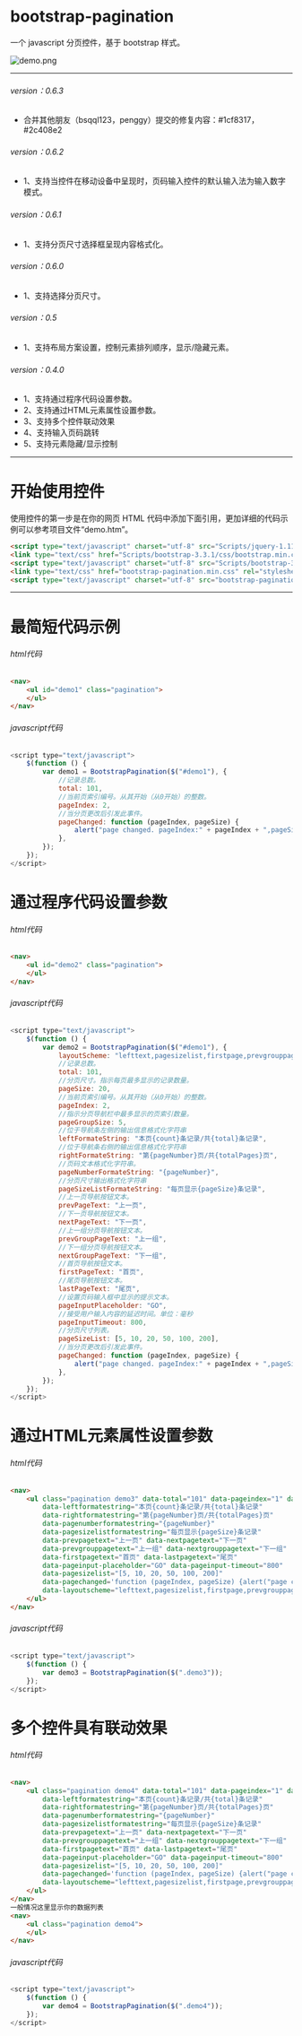 # bootstrap-pagination
一个 javascript 分页控件，基于 bootstrap 样式。

![demo.png](images/demo.png)

---

###### version：0.6.3

+ 合并其他朋友（bsqql123，penggy）提交的修复内容：#1cf8317，#2c408e2

###### version：0.6.2

+ 1、支持当控件在移动设备中呈现时，页码输入控件的默认输入法为输入数字模式。

###### version：0.6.1

+ 1、支持分页尺寸选择框呈现内容格式化。

###### version：0.6.0

+ 1、支持选择分页尺寸。

###### version：0.5

+ 1、支持布局方案设置，控制元素排列顺序，显示/隐藏元素。

###### version：0.4.0

+ 1、支持通过程序代码设置参数。
+ 2、支持通过HTML元素属性设置参数。
+ 3、支持多个控件联动效果
+ 4、支持输入页码跳转
+ 5、支持元素隐藏/显示控制

---

# 开始使用控件

使用控件的第一步是在你的网页 HTML 代码中添加下面引用，更加详细的代码示例可以参考项目文件“demo.htm”。

```html
<script type="text/javascript" charset="utf-8" src="Scripts/jquery-1.11.0.min.js"></script>
<link type="text/css" href="Scripts/bootstrap-3.3.1/css/bootstrap.min.css" rel="stylesheet" />
<script type="text/javascript" charset="utf-8" src="Scripts/bootstrap-3.3.1/js/bootstrap.min.js"></script>
<link type="text/css" href="bootstrap-pagination.min.css" rel="stylesheet" />
<script type="text/javascript" charset="utf-8" src="bootstrap-pagination.min.js"></script>
```

---

# 最简短代码示例

###### html代码

```html
<nav>
    <ul id="demo1" class="pagination">
    </ul>
</nav>
```

###### javascript代码

```javascript
<script type="text/javascript">
    $(function () {
        var demo1 = BootstrapPagination($("#demo1"), {
            //记录总数。
            total: 101,
            //当前页索引编号。从其开始（从0开始）的整数。
            pageIndex: 2,
            //当分页更改后引发此事件。
            pageChanged: function (pageIndex, pageSize) {
                alert("page changed. pageIndex:" + pageIndex + ",pageSize:" + pageSize)
            },
        });
    });
</script>
```

# 通过程序代码设置参数

###### html代码

```html
<nav>
    <ul id="demo2" class="pagination">
    </ul>
</nav>
```

###### javascript代码

```javascript
<script type="text/javascript">
    $(function () {
        var demo2 = BootstrapPagination($("#demo1"), {
            layoutScheme: "lefttext,pagesizelist,firstpage,prevgrouppage,prevpage,pagenumber,nextpage,nextgrouppage,lastpage,pageinput,righttext",
            //记录总数。
            total: 101,
            //分页尺寸。指示每页最多显示的记录数量。
            pageSize: 20,
            //当前页索引编号。从其开始（从0开始）的整数。
            pageIndex: 2,
            //指示分页导航栏中最多显示的页索引数量。
            pageGroupSize: 5,
            //位于导航条左侧的输出信息格式化字符串
            leftFormateString: "本页{count}条记录/共{total}条记录",
            //位于导航条右侧的输出信息格式化字符串
            rightFormateString: "第{pageNumber}页/共{totalPages}页",
            //页码文本格式化字符串。
            pageNumberFormateString: "{pageNumber}",
            //分页尺寸输出格式化字符串
            pageSizeListFormateString: "每页显示{pageSize}条记录",
            //上一页导航按钮文本。
            prevPageText: "上一页",
            //下一页导航按钮文本。
            nextPageText: "下一页",
            //上一组分页导航按钮文本。
            prevGroupPageText: "上一组",
            //下一组分页导航按钮文本。
            nextGroupPageText: "下一组",
            //首页导航按钮文本。
            firstPageText: "首页",
            //尾页导航按钮文本。
            lastPageText: "尾页",
            //设置页码输入框中显示的提示文本。
            pageInputPlaceholder: "GO",
            //接受用户输入内容的延迟时间。单位：毫秒
            pageInputTimeout: 800,
            //分页尺寸列表。
            pageSizeList: [5, 10, 20, 50, 100, 200],
            //当分页更改后引发此事件。
            pageChanged: function (pageIndex, pageSize) {
                alert("page changed. pageIndex:" + pageIndex + ",pageSize:" + pageSize)
            },
        });
    });
</script>
```

# 通过HTML元素属性设置参数

###### html代码

```html
<nav>
    <ul class="pagination demo3" data-total="101" data-pageindex="1" data-pagesize="20" data-pagegroupsize="5"
        data-leftformatestring="本页{count}条记录/共{total}条记录"
        data-rightformatestring="第{pageNumber}页/共{totalPages}页"
        data-pagenumberformatestring="{pageNumber}"
        data-pagesizelistformatestring="每页显示{pageSize}条记录"
        data-prevpagetext="上一页" data-nextpagetext="下一页"
        data-prevgrouppagetext="上一组" data-nextgrouppagetext="下一组"
        data-firstpagetext="首页" data-lastpagetext="尾页"
        data-pageinput-placeholder="GO" data-pageinput-timeout="800"
        data-pagesizelist="[5, 10, 20, 50, 100, 200]"
        data-pagechanged='function (pageIndex, pageSize) {alert("page changed. pageIndex:" + pageIndex + ",pageSize:" + pageSize);};'
        data-layoutscheme="lefttext,pagesizelist,firstpage,prevgrouppage,prevpage,pagenumber,nextpage,nextgrouppage,lastpage,pageinput,righttext">
    </ul>
</nav>
```

###### javascript代码

```javascript
<script type="text/javascript">
    $(function () {
        var demo3 = BootstrapPagination($(".demo3"));
    });
</script>
```

# 多个控件具有联动效果

###### html代码

```html
<nav>
    <ul class="pagination demo4" data-total="101" data-pageindex="1" data-pagesize="20" data-pagegroupsize="5"
        data-leftformatestring="本页{count}条记录/共{total}条记录"
        data-rightformatestring="第{pageNumber}页/共{totalPages}页"
        data-pagenumberformatestring="{pageNumber}"
        data-pagesizelistformatestring="每页显示{pageSize}条记录"
        data-prevpagetext="上一页" data-nextpagetext="下一页"
        data-prevgrouppagetext="上一组" data-nextgrouppagetext="下一组"
        data-firstpagetext="首页" data-lastpagetext="尾页"
        data-pageinput-placeholder="GO" data-pageinput-timeout="800"
        data-pagesizelist="[5, 10, 20, 50, 100, 200]"
        data-pagechanged='function (pageIndex, pageSize) {alert("page changed. pageIndex:" + pageIndex + ",pageSize:" + pageSize);};'
        data-layoutscheme="lefttext,pagesizelist,firstpage,prevgrouppage,prevpage,pagenumber,nextpage,nextgrouppage,lastpage,pageinput,righttext">
    </ul>
</nav>
一般情况这里显示你的数据列表
<nav>
    <ul class="pagination demo4">
    </ul>
</nav>
```

###### javascript代码

```javascript
<script type="text/javascript">
    $(function () {
        var demo4 = BootstrapPagination($(".demo4"));
    });
</script>
```
